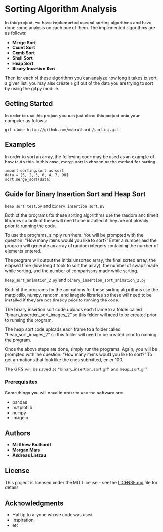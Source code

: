 # Sorting Algorithm Analysis

In this project, we have implemented several sorting algorithms and have done some analysis on each one of them. The implemented algorithms are as follows:
* **Merge Sort**
* **Count Sort**
* **Comb Sort**
* **Shell Sort**
* **Heap Sort**
* **Binary Insertion Sort**

Then for each of these algorithms you can analyze how long it takes to sort a given list, you may also create a gif out of the data you are trying to sort by using the gif.py module.

## Getting Started

In order to use this project you can just clone this project onto your computer as follows:
```
git clone https://github.com/mwbrulhardt/sorting.git
```

## Examples 
In order to sort an array, the following code may be used as an example of how to do this. In this case, merge sort is chosen as the method for sorting.
```
import sorting.sort as sort
data = [5, 2, 3, 6, 4, 7, 98]
sort.merge_sort(data)
```

## Guide for Binary Insertion Sort and Heap Sort
```heap_sort_test.py``` and ```binary_insertion_sort.py```

Both of the programs for these sorting algorithms use the random and timeit libraries so both of these will need to be installed if they are not already prior to running the code.

To use the programs, simply run them. You will be prompted with the question: “How many items would you like to sort?” Enter a number and the program will generate an array of random integers containing the number of elements entered.

The program will output the initial unsorted array, the final sorted array, the elapsed time (how long it took to sort the array), the number of swaps made while sorting, and the number of comparisons made while sorting.

```heap_sort_animation_2.py``` and ```binary_insertion_sort_animation_2.py```

Both of the programs for the animations for these sorting algorithms use the matplotlib, numpy, random, and imageio libraries so these will need to be installed if they are not already prior to running the code.

The binary insertion sort code uploads each frame to a folder called “binary_insertion_sort_images_2” so this folder will need to be created prior to running the program.

The heap sort code uploads each frame to a folder called “heap_sort_images_2” so this folder will need to be created prior to running the program.

Once the above steps are done, simply run the programs. Again, you will be prompted with the question: “How many items would you like to sort?” To get animations that look like the ones submitted, enter 100. 

The GIFS will be saved as “binary_insertion_sort.gif” and heap_sort.gif”

### Prerequisites

Some things you will need in order to use the software are:
* pandas
* matplotlib
* numpy
* imageio

## Authors

* **Matthew Brulhardt**
* **Morgan Mars**
* **Andreas Lietzau**

## License

This project is licensed under the MIT License - see the [LICENSE.md](LICENSE.md) file for details

## Acknowledgments

* Hat tip to anyone whose code was used
* Inspiration
* etc
